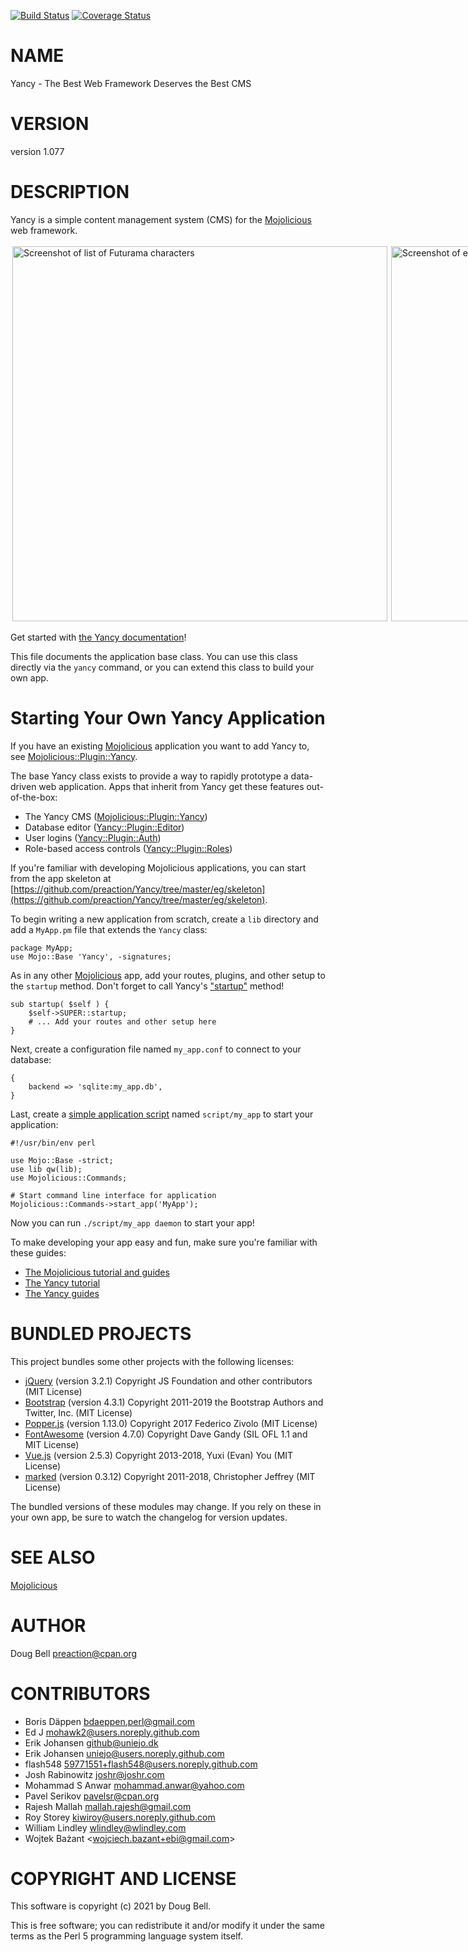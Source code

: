 [![Build Status](https://travis-ci.org/preaction/Yancy.svg?branch=master)](https://travis-ci.org/preaction/Yancy)
[![Coverage Status](https://coveralls.io/repos/preaction/Yancy/badge.svg?branch=master)](https://coveralls.io/r/preaction/Yancy?branch=master)

# NAME

Yancy - The Best Web Framework Deserves the Best CMS

# VERSION

version 1.077

# DESCRIPTION

Yancy is a simple content management system (CMS) for the [Mojolicious](https://metacpan.org/pod/Mojolicious) web framework.

<div>
    <div style="display: flex">
    <div style="margin: 3px; flex: 1 1 50%">
    <img alt="Screenshot of list of Futurama characters" src="https://raw.github.com/preaction/Yancy/master/eg/doc-site/public/screenshot.png?raw=true" style="max-width: 100%" width="600">
    </div>
    <div style="margin: 3px; flex: 1 1 50%">
    <img alt="Screenshot of editing form for a person" src="https://raw.github.com/preaction/Yancy/master/eg/doc-site/public/screenshot-edit.png?raw=true" style="max-width: 100%" width="600">
    </div>
    </div>
</div>

Get started with [the Yancy documentation](https://metacpan.org/pod/Yancy::Guides)!

This file documents the application base class. You can use this class directly
via the `yancy` command, or you can extend this class to build your own app.

# Starting Your Own Yancy Application

If you have an existing [Mojolicious](https://metacpan.org/pod/Mojolicious) application you want to add Yancy
to, see [Mojolicious::Plugin::Yancy](https://metacpan.org/pod/Mojolicious::Plugin::Yancy).

The base Yancy class exists to provide a way to rapidly prototype a data-driven
web application. Apps that inherit from Yancy get these features out-of-the-box:

- The Yancy CMS ([Mojolicious::Plugin::Yancy](https://metacpan.org/pod/Mojolicious::Plugin::Yancy))
- Database editor ([Yancy::Plugin::Editor](https://metacpan.org/pod/Yancy::Plugin::Editor))
- User logins ([Yancy::Plugin::Auth](https://metacpan.org/pod/Yancy::Plugin::Auth))
- Role-based access controls ([Yancy::Plugin::Roles](https://metacpan.org/pod/Yancy::Plugin::Roles))

If you're familiar with developing Mojolicious applications, you can start
from the app skeleton at [https://github.com/preaction/Yancy/tree/master/eg/skeleton](https://github.com/preaction/Yancy/tree/master/eg/skeleton).

To begin writing a new application from scratch, create a `lib`
directory and add a `MyApp.pm` file that extends the `Yancy` class:

    package MyApp;
    use Mojo::Base 'Yancy', -signatures;

As in any other [Mojolicious](https://metacpan.org/pod/Mojolicious) app, add your routes, plugins, and other setup to
the `startup` method. Don't forget to call Yancy's ["startup"](#startup) method!

    sub startup( $self ) {
        $self->SUPER::startup;
        # ... Add your routes and other setup here
    }

Next, create a configuration file named `my_app.conf` to connect to your database:

    {
        backend => 'sqlite:my_app.db',
    }

Last, create a [simple application script](https://docs.mojolicious.org/Mojolicious/Guides/Growing#Simplified-application-script)
named `script/my_app` to start your application:

    #!/usr/bin/env perl

    use Mojo::Base -strict;
    use lib qw(lib);
    use Mojolicious::Commands;

    # Start command line interface for application
    Mojolicious::Commands->start_app('MyApp');

Now you can run `./script/my_app daemon` to start your app!

To make developing your app easy and fun, make sure you're familiar with
these guides:

- [The Mojolicious tutorial and guides](https://docs.mojolicious.org)
- [The Yancy tutorial](https://metacpan.org/pod/Yancy::Guides::Tutorial)
- [The Yancy guides](https://metacpan.org/pod/Yancy::Guides)

# BUNDLED PROJECTS

This project bundles some other projects with the following licenses:

- [jQuery](http://jquery.com) (version 3.2.1) Copyright JS Foundation and other contributors (MIT License)
- [Bootstrap](http://getbootstrap.com) (version 4.3.1) Copyright 2011-2019 the Bootstrap Authors and Twitter, Inc. (MIT License)
- [Popper.js](https://popper.js.org) (version 1.13.0) Copyright 2017 Federico Zivolo (MIT License)
- [FontAwesome](http://fontawesome.io) (version 4.7.0) Copyright Dave Gandy (SIL OFL 1.1 and MIT License)
- [Vue.js](http://vuejs.org) (version 2.5.3) Copyright 2013-2018, Yuxi (Evan) You (MIT License)
- [marked](https://github.com/chjj/marked) (version 0.3.12) Copyright 2011-2018, Christopher Jeffrey (MIT License)

The bundled versions of these modules may change. If you rely on these in your own app,
be sure to watch the changelog for version updates.

# SEE ALSO

[Mojolicious](https://metacpan.org/pod/Mojolicious)

# AUTHOR

Doug Bell <preaction@cpan.org>

# CONTRIBUTORS

- Boris Däppen <bdaeppen.perl@gmail.com>
- Ed J <mohawk2@users.noreply.github.com>
- Erik Johansen <github@uniejo.dk>
- Erik Johansen <uniejo@users.noreply.github.com>
- flash548 <59771551+flash548@users.noreply.github.com>
- Josh Rabinowitz <joshr@joshr.com>
- Mohammad S Anwar <mohammad.anwar@yahoo.com>
- Pavel Serikov <pavelsr@cpan.org>
- Rajesh Mallah <mallah.rajesh@gmail.com>
- Roy Storey <kiwiroy@users.noreply.github.com>
- William Lindley <wlindley@wlindley.com>
- Wojtek Bażant &lt;wojciech.bazant+ebi@gmail.com>

# COPYRIGHT AND LICENSE

This software is copyright (c) 2021 by Doug Bell.

This is free software; you can redistribute it and/or modify it under
the same terms as the Perl 5 programming language system itself.
